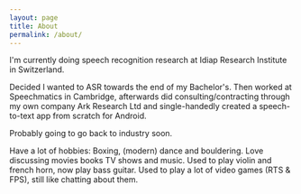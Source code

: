 ```yaml
---
layout: page
title: About
permalink: /about/
---
```


I'm currently doing speech recognition research at Idiap Research Institute in Switzerland.

Decided I wanted to ASR towards the end of my Bachelor's. Then worked at Speechmatics in Cambridge, afterwards did consulting/contracting through my own company Ark Research Ltd and single-handedly created a speech-to-text app from scratch for Android. 

Probably going to go back to industry soon.

Have a lot of hobbies: Boxing, (modern) dance and bouldering. Love discussing movies books TV shows and music. Used to play violin and french horn, now play bass guitar. Used to play a lot of video games (RTS & FPS), still like chatting about them.

